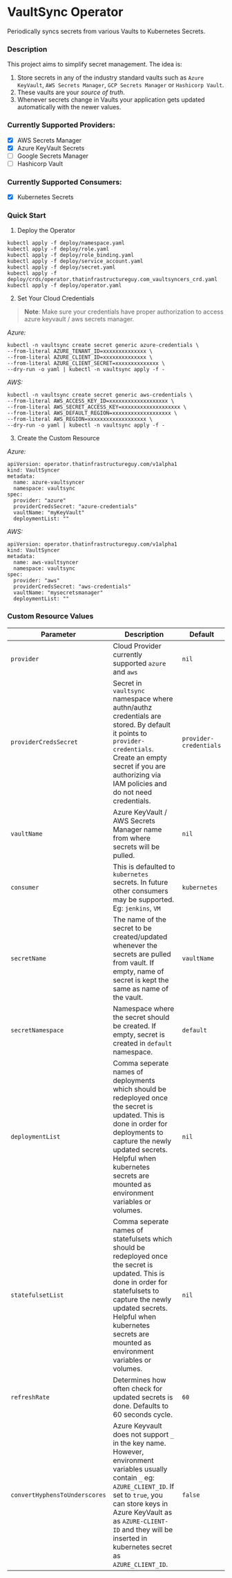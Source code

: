 # VaultSync Operator
Periodically syncs secrets from various Vaults to Kubernetes Secrets. 

### Description
This project aims to simplify secret management. The idea is:
1. Store secrets in any of the industry standard vaults such as `Azure KeyVault`, `AWS Secrets Manager`, `GCP Secrets Manager` or `Hashicorp Vault`. 
2. These vaults are your _source of truth_.
3. Whenever secrets change in Vaults your application gets updated automatically with the newer values.

### Currently Supported Providers:
- [x] AWS Secrets Manager
- [x] Azure KeyVault Secrets
- [ ] Google Secrets Manager
- [ ] Hashicorp Vault 

### Currently Supported Consumers:
- [x] Kubernetes Secrets

### Quick Start

1. Deploy the Operator

```
kubectl apply -f deploy/namespace.yaml
kubectl apply -f deploy/role.yaml
kubectl apply -f deploy/role_binding.yaml
kubectl apply -f deploy/service_account.yaml
kubectl apply -f deploy/secret.yaml
kubectl apply -f deploy/crds/operator.thatinfrastructureguy.com_vaultsyncers_crd.yaml
kubectl apply -f deploy/operator.yaml
```

2. Set Your Cloud Credentials

> **Note**: Make sure your credentials have proper authorization to access azure keyvault / aws secrets manager.


_Azure:_
```
kubectl -n vaultsync create secret generic azure-credentials \
--from-literal AZURE_TENANT_ID=xxxxxxxxxxxxxx \
--from-literal AZURE_CLIENT_ID=xxxxxxxxxxxxxx \
--from-literal AZURE_CLIENT_SECRET=xxxxxxxxxxxxxx \
--dry-run -o yaml | kubectl -n vaultsync apply -f -
```

_AWS:_
```
kubectl -n vaultsync create secret generic aws-credentials \
--from-literal AWS_ACCESS_KEY_ID=xxxxxxxxxxxxxxxxxxx \
--from-literal AWS_SECRET_ACCESS_KEY=xxxxxxxxxxxxxxxxxxx \
--from-literal AWS_DEFAULT_REGION=xxxxxxxxxxxxxxxxxxx \
--from-literal AWS_REGION=xxxxxxxxxxxxxxxxxxx \
--dry-run -o yaml | kubectl -n vaultsync apply -f -
```

3. Create the Custom Resource

_Azure:_ 
```
apiVersion: operator.thatinfrastructureguy.com/v1alpha1
kind: VaultSyncer
metadata:
  name: azure-vaultsyncer
  namespace: vaultsync
spec:
  provider: "azure"
  providerCredsSecret: "azure-credentials"
  vaultName: "myKeyVault"
  deploymentList: ""
```

_AWS:_ 
```
apiVersion: operator.thatinfrastructureguy.com/v1alpha1
kind: VaultSyncer
metadata:
  name: aws-vaultsyncer
  namespace: vaultsync
spec:
  provider: "aws"
  providerCredsSecret: "aws-credentials"
  vaultName: "mysecretsmanager"
  deploymentList: ""
```

### Custom Resource Values

Parameter | Description | Default
--- | --- | ---
`provider` | Cloud Provider currently supported `azure` and `aws` | `nil`
`providerCredsSecret` | Secret in `vaultsync` namespace where authn/authz credentials are stored. By default it points to `provider-credentials`. Create an empty secret if you are authorizing via IAM policies and do not need credentials.  | `provider-credentials`
`vaultName` | Azure KeyVault / AWS Secrets Manager name from where secrets will be pulled. | `nil`
`consumer` | This is defaulted to `kubernetes` secrets. In future other consumers may be supported. Eg: `jenkins`, `VM` | `kubernetes`
`secretName` | The name of the secret to be created/updated whenever the secrets are pulled from vault. If empty, name of secret is kept the same as name of the vault. | `vaultName`
`secretNamespace` | Namespace where the secret should be created. If empty, secret is created in `default` namespace. | `default` 
`deploymentList` | Comma seperate names of deployments which should be redeployed once the secret is updated. This is done in order for deployments to capture the newly updated secrets. Helpful when kubernetes secrets are mounted as environment variables or volumes. | `nil`
`statefulsetList` | Comma seperate names of statefulsets which should be redeployed once the secret is updated. This is done in order for statefulsets to capture the newly updated secrets. Helpful when kubernetes secrets are mounted as environment variables or volumes. | `nil` 
`refreshRate` | Determines how often check for updated secrets is done. Defaults to 60 seconds cycle. | `60` 
`convertHyphensToUnderscores` | Azure Keyvault does not support `_` in the key name. However, environment variables usually contain `_` eg: `AZURE_CLIENT_ID`. If set to `true`, you can store keys in Azure KeyVault as as `AZURE-CLIENT-ID` and they will be inserted in kubernetes secret as `AZURE_CLIENT_ID`.  | `false`
